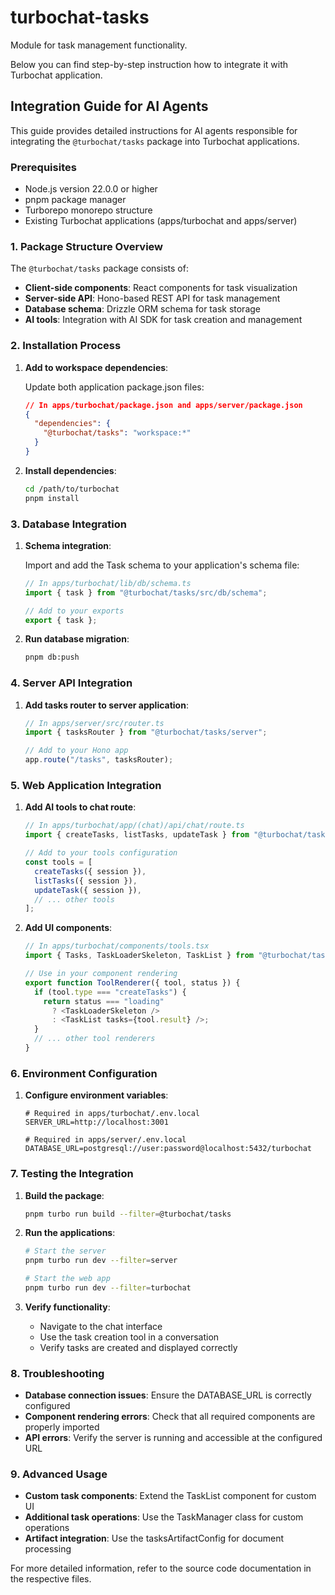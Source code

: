 # turbochat-tasks

Module for task management functionality.

Below you can find step-by-step instruction how to integrate it with Turbochat application.

## Integration Guide for AI Agents

This guide provides detailed instructions for AI agents responsible for integrating the `@turbochat/tasks` package into Turbochat applications.

### Prerequisites

- Node.js version 22.0.0 or higher
- pnpm package manager
- Turborepo monorepo structure
- Existing Turbochat applications (apps/turbochat and apps/server)

### 1. Package Structure Overview

The `@turbochat/tasks` package consists of:

- **Client-side components**: React components for task visualization
- **Server-side API**: Hono-based REST API for task management
- **Database schema**: Drizzle ORM schema for task storage
- **AI tools**: Integration with AI SDK for task creation and management

### 2. Installation Process

1. **Add to workspace dependencies**:
   
   Update both application package.json files:

   ```json
   // In apps/turbochat/package.json and apps/server/package.json
   {
     "dependencies": {
       "@turbochat/tasks": "workspace:*"
     }
   }
   ```

2. **Install dependencies**:

   ```bash
   cd /path/to/turbochat
   pnpm install
   ```

### 3. Database Integration

1. **Schema integration**:
   
   Import and add the Task schema to your application's schema file:

   ```typescript
   // In apps/turbochat/lib/db/schema.ts
   import { task } from "@turbochat/tasks/src/db/schema";
   
   // Add to your exports
   export { task };
   ```

2. **Run database migration**:

   ```bash
   pnpm db:push
   ```

### 4. Server API Integration

1. **Add tasks router to server application**:

   ```typescript
   // In apps/server/src/router.ts
   import { tasksRouter } from "@turbochat/tasks/server";
   
   // Add to your Hono app
   app.route("/tasks", tasksRouter);
   ```

### 5. Web Application Integration

1. **Add AI tools to chat route**:

   ```typescript
   // In apps/turbochat/app/(chat)/api/chat/route.ts
   import { createTasks, listTasks, updateTask } from "@turbochat/tasks/server";
   
   // Add to your tools configuration
   const tools = [
     createTasks({ session }),
     listTasks({ session }),
     updateTask({ session }),
     // ... other tools
   ];
   ```

2. **Add UI components**:

   ```typescript
   // In apps/turbochat/components/tools.tsx
   import { Tasks, TaskLoaderSkeleton, TaskList } from "@turbochat/tasks/client";
   
   // Use in your component rendering
   export function ToolRenderer({ tool, status }) {
     if (tool.type === "createTasks") {
       return status === "loading" 
         ? <TaskLoaderSkeleton /> 
         : <TaskList tasks={tool.result} />;
     }
     // ... other tool renderers
   }
   ```

### 6. Environment Configuration

1. **Configure environment variables**:

   ```
   # Required in apps/turbochat/.env.local
   SERVER_URL=http://localhost:3001
   
   # Required in apps/server/.env.local
   DATABASE_URL=postgresql://user:password@localhost:5432/turbochat
   ```

### 7. Testing the Integration

1. **Build the package**:

   ```bash
   pnpm turbo run build --filter=@turbochat/tasks
   ```

2. **Run the applications**:

   ```bash
   # Start the server
   pnpm turbo run dev --filter=server
   
   # Start the web app
   pnpm turbo run dev --filter=turbochat
   ```

3. **Verify functionality**:
   - Navigate to the chat interface
   - Use the task creation tool in a conversation
   - Verify tasks are created and displayed correctly

### 8. Troubleshooting

- **Database connection issues**: Ensure the DATABASE_URL is correctly configured
- **Component rendering errors**: Check that all required components are properly imported
- **API errors**: Verify the server is running and accessible at the configured URL

### 9. Advanced Usage

- **Custom task components**: Extend the TaskList component for custom UI
- **Additional task operations**: Use the TaskManager class for custom operations
- **Artifact integration**: Use the tasksArtifactConfig for document processing

For more detailed information, refer to the source code documentation in the respective files.